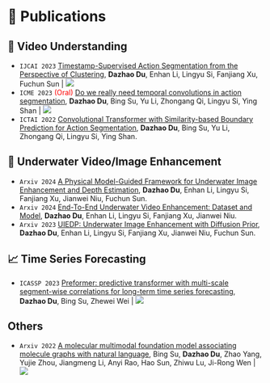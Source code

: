 # 📝 Publications 

## 🎥 Video Understanding
- ``IJCAI 2023`` [Timestamp-Supervised Action Segmentation from the Perspective of Clustering](https://www.ijcai.org/proceedings/2023/0077.pdf), **Dazhao Du**, Enhan Li, Lingyu Si, Fanjiang Xu, Fuchun Sun \| [![](https://img.shields.io/github/stars/ddz16/TSASPC?style=social&label=Code+Stars)](https://github.com/ddz16/TSASPC)
- ``ICME 2023`` <span style="color:red">(Oral)</span> [Do we really need temporal convolutions in action segmentation](https://arxiv.org/abs/2012.05168), **Dazhao Du**, Bing Su, Yu Li, Zhongang Qi, Lingyu Si, Ying Shan \| [![](https://img.shields.io/github/stars/ddz16/TUT?style=social&label=Code+Stars)](https://github.com/ddz16/TUT)
- ``ICTAI 2022`` [Convolutional Transformer with Similarity-based Boundary Prediction for Action Segmentation](https://ieeexplore.ieee.org/abstract/document/10097931/), **Dazhao Du**, Bing Su, Yu Li, Zhongang Qi, Lingyu Si, Ying Shan.

## 🌊 Underwater Video/Image Enhancement
- ``Arxiv 2024`` [A Physical Model-Guided Framework for Underwater Image Enhancement and Depth Estimation](https://arxiv.org/pdf/2407.04230), **Dazhao Du**, Enhan Li, Lingyu Si, Fanjiang Xu, Jianwei Niu, Fuchun Sun.
- ``Arxiv 2024`` [End-To-End Underwater Video Enhancement: Dataset and Model](https://arxiv.org/pdf/2403.11506), **Dazhao Du**, Enhan Li, Lingyu Si, Fanjiang Xu, Jianwei Niu.
- ``Arxiv 2023`` [UIEDP: Underwater Image Enhancement with Diffusion Prior](https://arxiv.org/pdf/2312.06240), **Dazhao Du**, Enhan Li, Lingyu Si, Fanjiang Xu, Jianwei Niu, Fuchun Sun.

## 📈 Time Series Forecasting
- ``ICASSP 2023`` [Preformer: predictive transformer with multi-scale segment-wise correlations for long-term time series forecasting](https://arxiv.org/pdf/2202.11356), **Dazhao Du**, Bing Su, Zhewei Wei \| [![](https://img.shields.io/github/stars/ddz16/Preformer?style=social&label=Code+Stars)](https://github.com/ddz16/Preformer)

## Others
- ``Arxiv 2022`` [A molecular multimodal foundation model associating molecule graphs with natural language](https://arxiv.org/pdf/2209.05481), Bing Su, **Dazhao Du**, Zhao Yang, Yujie Zhou, Jiangmeng Li, Anyi Rao, Hao Sun, Zhiwu Lu, Ji-Rong Wen \| [![](https://img.shields.io/github/stars/ddz16/MoMu?style=social&label=Code+Stars)](https://github.com/ddz16/MoMu)